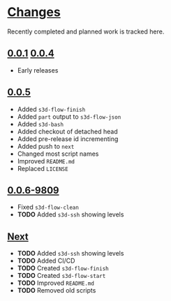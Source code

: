 # [Changes](https://www.s3d.club/changes/)
Recently completed and planned work is tracked here.

## [0.0.1](.) [0.0.4](.)
- Early releases

## [0.0.5](.)
- Added `s3d-flow-finish`
- Added `part` output to `s3d-flow-json`
- Added `s3d-bash`
- Added checkout of detached head
- Added pre-release id incrementing
- Added push to `next`
- Changed most script names
- Improved `README.md`
- Replaced `LICENSE`

## [0.0.6-9809](.)
- Fixed `s3d-flow-clean`
- **TODO** Added `s3d-ssh` showing levels

## [Next](.)
- **TODO** Added `s3d-ssh` showing levels
- **TODO** Added CI/CD
- **TODO** Created `s3d-flow-finish`
- **TODO** Created `s3d-flow-start`
- **TODO** Improved `README.md`
- **TODO** Removed old scripts

